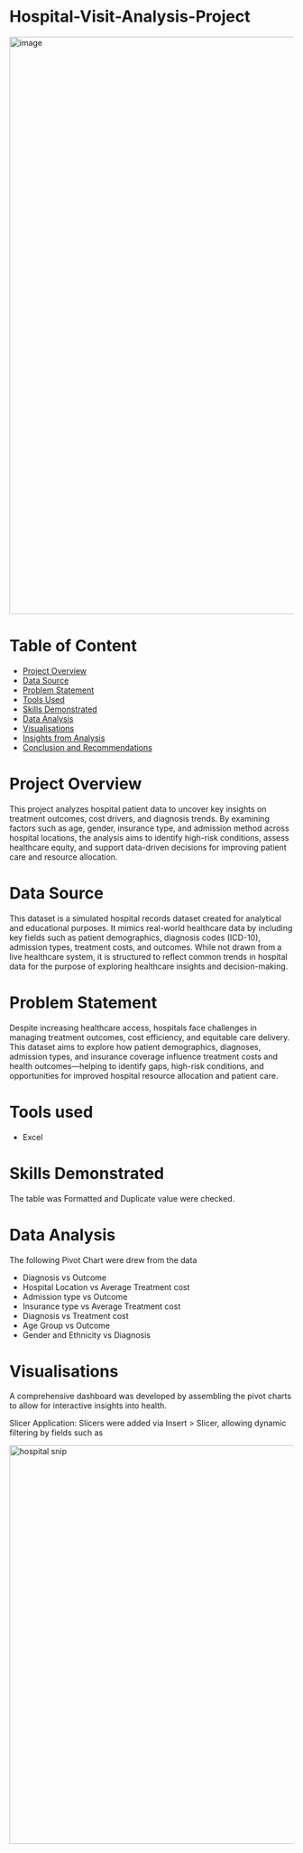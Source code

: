 # Hospital-Visit-Analysis-Project

<img width="1536" height="1024" alt="image" src="https://github.com/user-attachments/assets/728b7172-0864-4863-8f64-03f54b01038e" />

# Table of Content
- [Project Overview](Project-Overview)
- [Data Source](Data-Source)
- [Problem Statement](Problem-Statement)
- [Tools Used](Tools-Used)
- [Skills Demonstrated](Skills-Demonstrated)
- [Data Analysis](Data-Analysis)
- [Visualisations](Visualisations)
- [Insights from Analysis](Insights-from-Analysis)
- [Conclusion and Recommendations](Conclusion-and-Recommendations)

# Project Overview
This project analyzes hospital patient data to uncover key insights on treatment outcomes, cost drivers, and diagnosis trends. By examining factors such as age, gender,
insurance type, and admission method across hospital locations, the analysis aims to identify high-risk conditions, assess healthcare equity, and support data-driven decisions
for improving patient care and resource allocation.

# Data Source
This dataset is a simulated hospital records dataset created for analytical and educational purposes. It mimics real-world healthcare data by including key fields such as 
patient demographics, diagnosis codes (ICD-10), admission types, treatment costs, and outcomes. While not drawn from a live healthcare system, it is structured to reflect common 
trends in hospital data for the purpose of exploring healthcare insights and decision-making.

# Problem Statement
Despite increasing healthcare access, hospitals face challenges in managing treatment outcomes, cost efficiency, and equitable care delivery. This dataset aims to explore how 
patient demographics, diagnoses, admission types, and insurance coverage influence treatment costs and health outcomes—helping to identify gaps, high-risk conditions, and 
opportunities for improved hospital resource allocation and patient care.

# Tools used
- Excel

# Skills Demonstrated
The table was Formatted and Duplicate value were checked.

# Data Analysis
The following Pivot Chart were drew from the data
-	Diagnosis vs Outcome
-	Hospital Location vs Average Treatment cost
-	Admission type vs Outcome
-	Insurance type vs Average Treatment cost
-	Diagnosis vs Treatment cost
-	Age Group vs Outcome
-	Gender and Ethnicity vs Diagnosis

# Visualisations
A comprehensive dashboard was developed by assembling the pivot charts to allow for interactive insights into health.

Slicer Application: Slicers were added via Insert > Slicer, allowing dynamic filtering by fields such as 

<img width="536" height="707" alt="hospital snip" src="https://github.com/user-attachments/assets/1dbd5553-aa22-4784-a633-028ae0809497" />






